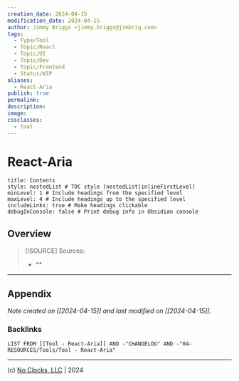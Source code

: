 ```yaml
---
creation_date: 2024-04-15
modification_date: 2024-04-15
author: Jimmy Briggs <jimmy.briggs@jimbrig.com>
tags:
  - Type/Tool
  - Topic/React
  - Topic/UI
  - Topic/Dev
  - Topic/Frontend
  - Status/WIP
aliases:
  - React-Aria
publish: true
permalink:
description:
image:
cssclasses:
  - tool
---
```



# React-Aria

```table-of-contents
title: Contents 
style: nestedList # TOC style (nestedList|inlineFirstLevel)
minLevel: 1 # Include headings from the specified level
maxLevel: 4 # Include headings up to the specified level
includeLinks: true # Make headings clickable
debugInConsole: false # Print debug info in Obsidian console
```

## Overview

> [!SOURCE] Sources:
> - **

***

## Appendix

*Note created on [[2024-04-15]] and last modified on [[2024-04-15]].*

### Backlinks

```dataview
LIST FROM [[Tool - React-Aria]] AND -"CHANGELOG" AND -"04-RESOURCES/Tools/Tool - React-Aria"
```

***

(c) [No Clocks, LLC](https://github.com/noclocks) | 2024